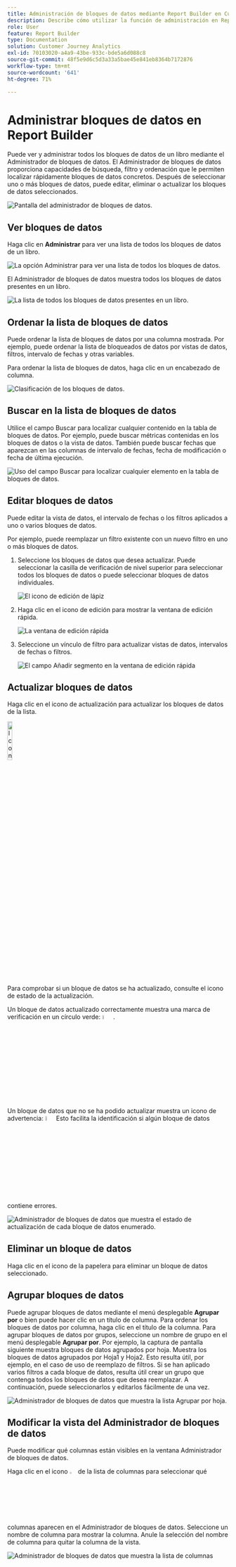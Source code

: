 ```yaml
---
title: Administración de bloques de datos mediante Report Builder en Customer Journey Analytics
description: Describe cómo utilizar la función de administración en Report Builder
role: User
feature: Report Builder
type: Documentation
solution: Customer Journey Analytics
exl-id: 70103020-a4a9-43be-933c-bde5a6d088c8
source-git-commit: 48f5e9d6c5d3a33a5bae45e841eb8364b7172876
workflow-type: tm+mt
source-wordcount: '641'
ht-degree: 71%

---
```


# Administrar bloques de datos en Report Builder

Puede ver y administrar todos los bloques de datos de un libro mediante el Administrador de bloques de datos. El Administrador de bloques de datos proporciona capacidades de búsqueda, filtro y ordenación que le permiten localizar rápidamente bloques de datos concretos. Después de seleccionar uno o más bloques de datos, puede editar, eliminar o actualizar los bloques de datos seleccionados.

![Pantalla del administrador de bloques de datos.](./assets/image52.png)

## Ver bloques de datos

Haga clic en **Administrar** para ver una lista de todos los bloques de datos de un libro.


![La opción Administrar para ver una lista de todos los bloques de datos.](./assets/image53.png)

El Administrador de bloques de datos muestra todos los bloques de datos presentes en un libro. 

![La lista de todos los bloques de datos presentes en un libro.](./assets/image52.png)

## Ordenar la lista de bloques de datos

Puede ordenar la lista de bloques de datos por una columna mostrada. Por ejemplo, puede ordenar la lista de bloqueados de datos por vistas de datos, filtros, intervalo de fechas y otras variables.

Para ordenar la lista de bloques de datos, haga clic en un encabezado de columna.

![Clasificación de los bloques de datos.](./assets/image54.png)

## Buscar en la lista de bloques de datos

Utilice el campo Buscar para localizar cualquier contenido en la tabla de bloques de datos. Por ejemplo, puede buscar métricas contenidas en los bloques de datos o la vista de datos. También puede buscar fechas que aparezcan en las columnas de intervalo de fechas, fecha de modificación o fecha de última ejecución.

![Uso del campo Buscar para localizar cualquier elemento en la tabla de bloques de datos.](./assets/image55.png)

## Editar bloques de datos

Puede editar la vista de datos, el intervalo de fechas o los filtros aplicados a uno o varios bloques de datos.

Por ejemplo, puede reemplazar un filtro existente con un nuevo filtro en uno o más bloques de datos.

1. Seleccione los bloques de datos que desea actualizar. Puede seleccionar la casilla de verificación de nivel superior para seleccionar todos los bloques de datos o puede seleccionar bloques de datos individuales.

   ![El icono de edición de lápiz](./assets/image56.png)

1. Haga clic en el icono de edición para mostrar la ventana de edición rápida.

   ![La ventana de edición rápida](./assets/image58.png)

1. Seleccione un vínculo de filtro para actualizar vistas de datos, intervalos de fechas o filtros.

   ![El campo Añadir segmento en la ventana de edición rápida](./assets/image59.png)

## Actualizar bloques de datos

Haga clic en el icono de actualización para actualizar los bloques de datos de la lista.

<img src="./assets/refresh-icon.png" width="15%" alt="Icono Actualizar"/>

Para comprobar si un bloque de datos se ha actualizado, consulte el icono de estado de la actualización.

Un bloque de datos actualizado correctamente muestra una marca de verificación en un círculo verde: <img src="./assets/refresh-success.png" width="5%" alt="Círculo verde con icono de marca de verificación"/>.

Un bloque de datos que no se ha podido actualizar muestra un icono de advertencia: <img src="./assets/refresh-failure.png" width="5%" alt="Triángulo rojo con signo de exclamación"/>Esto facilita la identificación si algún bloque de datos contiene errores.


![Administrador de bloques de datos que muestra el estado de actualización de cada bloque de datos enumerado.](./assets/image512.png)

## Eliminar un bloque de datos

Haga clic en el icono de la papelera para eliminar un bloque de datos seleccionado.

## Agrupar bloques de datos

Puede agrupar bloques de datos mediante el menú desplegable **Agrupar por** o bien puede hacer clic en un título de columna. Para ordenar los bloques de datos por columna, haga clic en el título de la columna. Para agrupar bloques de datos por grupos, seleccione un nombre de grupo en el menú desplegable **Agrupar por**. Por ejemplo, la captura de pantalla siguiente muestra bloques de datos agrupados por hoja. Muestra los bloques de datos agrupados por Hoja1 y Hoja2.  Esto resulta útil, por ejemplo, en el caso de uso de reemplazo de filtros. Si se han aplicado varios filtros a cada bloque de datos, resulta útil crear un grupo que contenga todos los bloques de datos que desea reemplazar. A continuación, puede seleccionarlos y editarlos fácilmente de una vez.

![Administrador de bloques de datos que muestra la lista Agrupar por hoja.](./assets/group-data-blocks.png)

## Modificar la vista del Administrador de bloques de datos

Puede modificar qué columnas están visibles en la ventana Administrador de bloques de datos.


Haga clic en el icono  <img src="./assets/image515.png" width="3%" alt="Icono de lista de columnas"/> de la lista de columnas para seleccionar qué columnas aparecen en el Administrador de bloques de datos. Seleccione un nombre de columna para mostrar la columna. Anule la selección del nombre de columna para quitar la columna de la vista.

![Administrador de bloques de datos que muestra la lista de columnas](./assets/image516.png)
